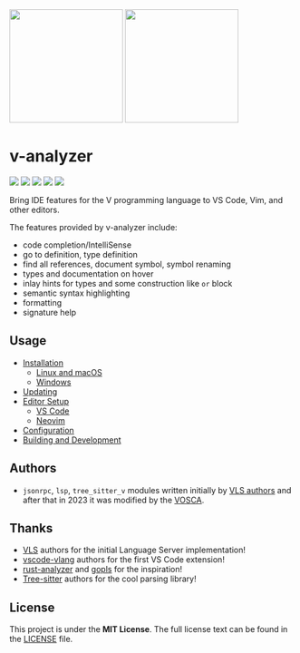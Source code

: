 <img width="200px" src="https://github.com/vlang/v-analyzer/blob/2d5d12e4b82ce8d695576957145ff27a33a988c2/docs/cover-light.png#gh-light-mode-only">
<img width="200px" src="https://github.com/vlang/v-analyzer/blob/2d5d12e4b82ce8d695576957145ff27a33a988c2/docs/cover-dark.png#gh-dark-mode-only">

# v-analyzer

[![][badge__vscode_ext]](https://marketplace.visualstudio.com/items?itemName=VOSCA.vscode-v-analyzer)
[![][badge__build_ci]](https://github.com/vlang/v-analyzer/actions/workflows/build_ci.yml?query=branch%3Amain)
[![][badge__tests_ci]](https://github.com/vlang/v-analyzer/actions/workflows/analyzer_tests.yml?query=branch%3Amain)
[![][badge__tree_sitter_ci]](https://github.com/vlang/v-analyzer/actions/workflows/tree_sitter_v.yml?query=branch%3Amain)
[![][badge__vscode_ext_ci]](https://github.com/vlang/v-analyzer/actions/workflows/vscode_extension_tests.yml?query=branch%3Amain)

Bring IDE features for the V programming language to VS Code, Vim, and other editors.

The features provided by v-analyzer include:

- code completion/IntelliSense
- go to definition, type definition
- find all references, document symbol, symbol renaming
- types and documentation on hover
- inlay hints for types and some construction like `or` block
- semantic syntax highlighting
- formatting
- signature help

## Usage

- [Installation](https://github.com/vlang/v-analyzer/wiki/Installation)
  - [Linux and macOS](https://github.com/vlang/v-analyzer/wiki/Installation#linux-and-macos)
  - [Windows](https://github.com/vlang/v-analyzer/wiki/Installation#windows)
- [Updating](https://github.com/vlang/v-analyzer/wiki/Installation#updating)
- [Editor Setup](https://github.com/vlang/v-analyzer/wiki/Installation#editor-setup)
  - [VS Code](https://github.com/v-analyzer/v-analyzer/wiki/editor-plugins#vscode)
  - [Neovim](https://github.com/vlang/v-analyzer/wiki/Installation#neovim)
- [Configuration](https://github.com/vlang/v-analyzer/wiki/Config)
- [Building and Development](https://github.com/vlang/v-analyzer/wiki/Development)

## Authors

- `jsonrpc`, `lsp`, `tree_sitter_v` modules written initially by
  [VLS authors](https://github.com/vlang/vls) and after that in 2023 it was modified by the
  [VOSCA](https://github.com/vlang-association).

## Thanks

- [VLS](https://github.com/vlang/vls) authors for the initial Language Server implementation!
- [vscode-vlang](https://github.com/vlang/vscode-vlang) authors for the first VS Code extension!
- [rust-analyzer](https://github.com/rust-lang/rust-analyzer) and [gopls](https://github.com/golang/tools/tree/master/gopls) for the inspiration!
- [Tree-sitter](https://github.com/tree-sitter/tree-sitter) authors for the cool parsing library!

## License

This project is under the **MIT License**.
The full license text can be found in the [LICENSE](https://github.com/vlang/v-analyzer/blob/main/LICENSE) file.

[badge__vscode_ext]: https://img.shields.io/badge/VS_Code-extension-1da2e2?logo=visualstudiocode&logoWidth=11&logoColor=959da5&labelColor=333
[badge__build_ci]: https://img.shields.io/github/actions/workflow/status/vlang/v-analyzer/build_ci.yml?style=flat-rounded&branch=main&logo=github&&logoColor=959da5&labelColor=333&label=Build
[badge__tests_ci]: https://img.shields.io/github/actions/workflow/status/vlang/v-analyzer/analyzer_tests.yml?style=flat-rounded&branch=main&logo=github&&logoColor=959da5&labelColor=333&label=Analyzer
[badge__tree_sitter_ci]: https://img.shields.io/github/actions/workflow/status/vlang/v-analyzer/tree_sitter_v.yml?style=flat-rounded&branch=main&logo=github&&logoColor=959da5&labelColor=333&label=Tree-sitter
[badge__vscode_ext_ci]: https://img.shields.io/github/actions/workflow/status/vlang/v-analyzer/vscode_extension_tests.yml?style=flat-rounded&branch=main&logo=github&&logoColor=959da5&labelColor=333&label=VS%20Code%20Extension
